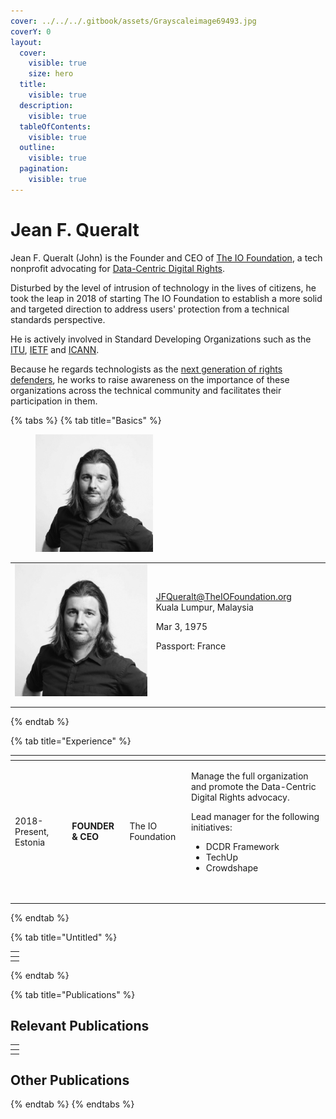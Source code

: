 ```yaml
---
cover: ../../../.gitbook/assets/Grayscaleimage69493.jpg
coverY: 0
layout:
  cover:
    visible: true
    size: hero
  title:
    visible: true
  description:
    visible: true
  tableOfContents:
    visible: true
  outline:
    visible: true
  pagination:
    visible: true
---
```


# Jean F. Queralt

Jean F. Queralt (John) is the Founder and CEO of [The IO Foundation](https://theiofoundation.org), a tech nonprofit advocating for [Data-Centric Digital Rights](https://tiof.click/DCDRAbout).

Disturbed by the level of intrusion of technology in the lives of citizens, he took the leap in 2018 of starting The IO Foundation to establish a more solid and targeted direction to address users' protection from a technical standards perspective.

He is actively involved in Standard Developing Organizations such as the [ITU](https://itu.int), [IETF](https://ietf.org) and [ICANN](https://icann.org).

Because he regards technologists as the [next generation of rights defenders](https://tiof.click/TIOFNextGen), he works to raise awareness on the importance of these organizations across the technical community and facilitates their participation in them.

{% tabs %}
{% tab title="Basics" %}
<div align="left"><figure><img src="../../../.gitbook/assets/[TIOF] Comms [P] ProfilePic JFQ BW.T XXX v1.0.png" alt="" width="188"><figcaption></figcaption></figure></div>

|                                                                                     |                                                                                                                   |   |
| ----------------------------------------------------------------------------------- | ----------------------------------------------------------------------------------------------------------------- | - |
| ![](<../../../.gitbook/assets/\[TIOF] Comms \[P] ProfilePic JFQ BW.T XXX v1.0.png>) | <p>JFQueralt@TheIOFoundation.org Kuala Lumpur, Malaysia </p><p>Mar 3, 1975 </p><p>Passport: France</p><p><br></p> |   |
|                                                                                     |                                                                                                                   |   |
|                                                                                     |                                                                                                                   |   |


{% endtab %}

{% tab title="Experience" %}
<table data-view="cards"><thead><tr><th></th><th></th><th></th><th></th></tr></thead><tbody><tr><td>2018- Present, Estonia</td><td><strong>FOUNDER &#x26; CEO</strong></td><td>The IO Foundation </td><td><p>Manage the full organization and promote the Data-Centric Digital Rights advocacy. </p><p>Lead manager for the following initiatives:  </p><ul><li>DCDR Framework</li><li>TechUp</li><li>Crowdshape </li></ul><p><br></p></td></tr></tbody></table>
{% endtab %}

{% tab title="Untitled" %}
<table data-view="cards"><thead><tr><th></th></tr></thead><tbody><tr><td></td></tr></tbody></table>


{% endtab %}

{% tab title="Publications" %}
## Relevant Publications

<table data-view="cards"><thead><tr><th></th></tr></thead><tbody><tr><td></td></tr></tbody></table>

## Other Publications
{% endtab %}
{% endtabs %}



















